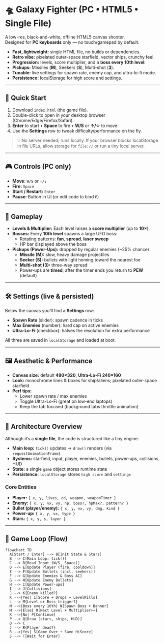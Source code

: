 # 🛸 Galaxy Fighter (PC • HTML5 • Single File)

A low-res, black-and-white, offline HTML5 canvas shooter.  
Designed for **PC keyboards** only — no touch/gamepad by default.

- **Fast, lightweight:** single HTML file, no builds or dependencies.
- **Retro vibe:** pixelated outer-space starfield, vector ships, crunchy feel.
- **Progression:** levels, score multiplier, and a **boss every 10th level**.
- **Pickups:** Missiles (**M**), Seekers (**S**), Multi-shot (**3**).
- **Tunable:** live settings for spawn rate, enemy cap, and ultra-lo-fi mode.
- **Persistence:** localStorage for high score and settings.

---

## 🚀 Quick Start

1. Download `index.html` (the game file).
2. Double-click to open in your desktop browser (Chrome/Edge/Firefox/Safari).
3. **Enter** to start • **Space** to fire • **W/S** or **↑/↓** to move
4. Use the **Settings** row to tweak difficulty/performance on the fly.

> 💡 No server needed; runs locally. If your browser blocks localStorage in
> file URLs, allow storage for `file://` or run a tiny local server.

---

## 🎮 Controls (PC only)

- **Move:** `W/S` or `↑/↓`  
- **Fire:** `Space`  
- **Start / Restart:** `Enter`  
- **Pause:** Button in UI (or edit code to bind `P`)

---

## 🧩 Gameplay

- **Levels & Multiplier:** Each level raises a **score multiplier** (up to **10×**).
- **Bosses:** Every **10th level** spawns a large UFO boss:
  - Rotating patterns: **fan**, **spread**, **laser sweep**
  - HP bar displayed above the boss
- **Pickups (Power-Ups):** dropped by regular enemies (~25% chance)
  - **Missile (M):** slow, heavy damage projectiles
  - **Seeker (S):** bullets with light homing toward the nearest foe
  - **Multi-shot (3):** three-way spread
  - Power-ups are **timed**; after the timer ends you return to **PEW** (default)

---

## 🛠 Settings (live & persisted)

Below the canvas you’ll find a **Settings** row:

- **Spawn Rate** (slider): spawn cadence in ticks  
- **Max Enemies** (number): hard cap on active enemies  
- **Ultra-Lo-Fi** (checkbox): halves the resolution for extra performance

All three are saved in `localStorage` and loaded at boot.

---

## 🖼 Aesthetic & Performance

- **Canvas size:** default **480×320**, **Ultra-Lo-Fi** **240×160**
- **Look:** monochrome lines & boxes for ship/aliens; pixelated outer-space starfield
- **Perf tips:**
  - Lower spawn rate / max enemies
  - Toggle Ultra-Lo-Fi (great on low-end laptops)
  - Keep the tab focused (background tabs throttle animation)

---

## 🧱 Architecture Overview

Although it’s a **single file**, the code is structured like a tiny engine:

- **Main loop:** `tick()` updates → `draw()` renders (via `requestAnimationFrame`)
- **Systems:** starfield, input, player, enemies, bullets, power-ups, collisions, HUD
- **State:** a single `game` object stores runtime state  
- **Persistence:** `localStorage` stores `high score` and `settings`

### Core Entities

- **Player:** `{ x, y, lives, cd, weapon, weaponTimer }`
- **Enemy:** `{ x, y, vx, vy, hp, boss?, hpMax?, pattern? }`
- **Bullet (player/enemy):** `{ x, y, vx, vy, dmg, kind }`
- **Power-up:** `{ x, y, vx, type }`
- **Stars:** `{ x, y, s, layer }`

---

## 🔄 Game Loop (Flow)

```mermaid
flowchart TD
  A[Start / Enter] --> B[Init State & Stars]
  B --> C[Main Loop: tick()]
  C --> D[Read Input (W/S, Space)]
  D --> E[Update Player (fire, cooldown)]
  E --> F[Update Bullets (incl. seekers)]
  F --> G[Update Enemies & Boss AI]
  G --> H[Update Enemy Bullets]
  H --> I[Update Power-ups]
  I --> J[Collisions]
  J --> K{Enemy killed?}
  K -->|Yes| L[Score + Drops + LevelKills]
  L --> M{Level or Boss trigger?}
  M -->|Boss every 10th| N[Spawn Boss + Banner]
  M -->|Else| O[Next Level + Multiplier++]
  K -->|No| P[Continue]
  P --> Q[Draw (stars, ships, HUD)]
  Q --> C
  J --> R{Player dead?}
  R -->|Yes| S[Game Over + Save HiScore]
  S --> T[Wait for Enter]
